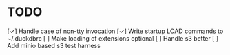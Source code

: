 # TODO

[✓] Handle case of non-tty invocation
[✓] Write startup LOAD commands to ~/.duckdbrc
[ ] Make loading of extensions optional
[ ] Handle s3 better
[ ] Add minio based s3 test harness
